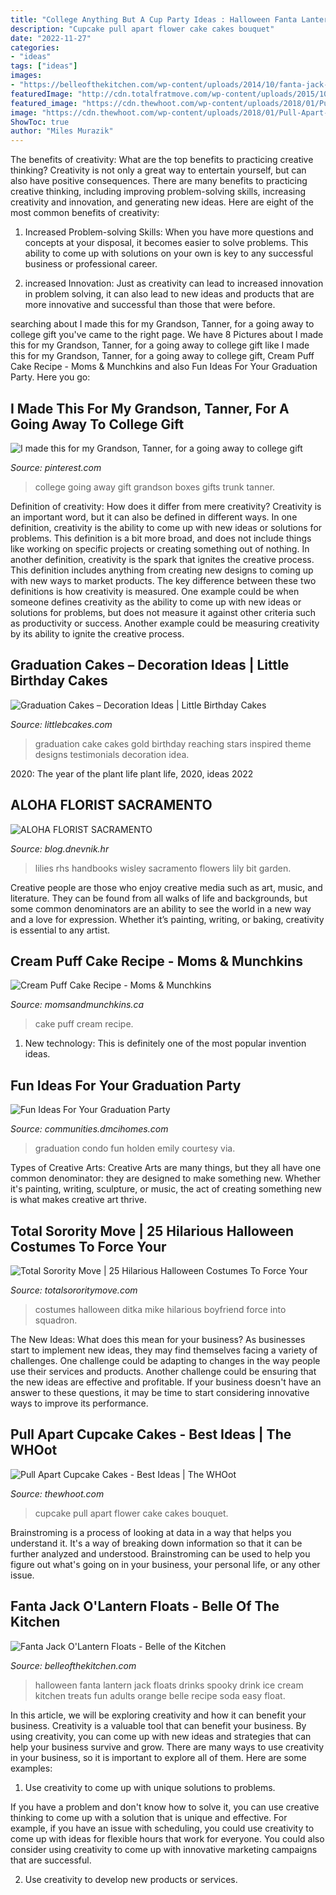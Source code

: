 ```yaml
---
title: "College Anything But A Cup Party Ideas : Halloween Fanta Lantern Jack Floats Drinks Spooky Drink Ice Cream Kitchen Treats Fun Adults Orange Belle Recipe Soda Easy Float"
description: "Cupcake pull apart flower cake cakes bouquet"
date: "2022-11-27"
categories:
- "ideas"
tags: ["ideas"]
images:
- "https://belleofthekitchen.com/wp-content/uploads/2014/10/fanta-jack-o-lantern-floats-lead-694x1024.jpg"
featuredImage: "http://cdn.totalfratmove.com/wp-content/uploads/2015/10/be475a160a858cc23202badadf7db2f2.jpeg"
featured_image: "https://cdn.thewhoot.com/wp-content/uploads/2018/01/Pull-Apart-Cupcake-Flower-Cake--550x802.jpg"
image: "https://cdn.thewhoot.com/wp-content/uploads/2018/01/Pull-Apart-Cupcake-Flower-Cake--550x802.jpg"
ShowToc: true
author: "Miles Murazik"
---
```



The benefits of creativity: What are the top benefits to practicing creative thinking?
Creativity is not only a great way to entertain yourself, but can also have positive consequences. There are many benefits to practicing creative thinking, including improving problem-solving skills, increasing creativity and innovation, and generating new ideas. Here are eight of the most common benefits of creativity:
1. Increased Problem-solving Skills: When you have more questions and concepts at your disposal, it becomes easier to solve problems. This ability to come up with solutions on your own is key to any successful business or professional career.

2. increased Innovation: Just as creativity can lead to increased innovation in problem solving, it can also lead to new ideas and products that are more innovative and successful than those that were before.

	

		
searching about I made this for my Grandson, Tanner, for a going away to college gift you've came to the right page. We have 8 Pictures about I made this for my Grandson, Tanner, for a going away to college gift like I made this for my Grandson, Tanner, for a going away to college gift, Cream Puff Cake Recipe - Moms &amp; Munchkins and also Fun Ideas For Your Graduation Party. Here you go:
		
    
## I Made This For My Grandson, Tanner, For A Going Away To College Gift

<img loading=lazy src="https://i.pinimg.com/originals/09/61/6c/09616cf66e0b22c7ee9f4874ba85f846.jpg" onerror="this.onerror=null;this.src='https://tse4.mm.bing.net/th?id=OIP.rjUfCNWPO4RZNS9zzbf9QAHaJ4&amp;pid=15.1';" alt="I made this for my Grandson, Tanner, for a going away to college gift">

_Source: pinterest.com_

>college going away gift grandson boxes gifts trunk tanner. 

	

Definition of creativity: How does it differ from mere creativity?
Creativity is an important word, but it can also be defined in different ways. In one definition, creativity is the ability to come up with new ideas or solutions for problems. This definition is a bit more broad, and does not include things like working on specific projects or creating something out of nothing. In another definition, creativity is the spark that ignites the creative process. This definition includes anything from creating new designs to coming up with new ways to market products. The key difference between these two definitions is how creativity is measured. One example could be when someone defines creativity as the ability to come up with new ideas or solutions for problems, but does not measure it against other criteria such as productivity or success. Another example could be measuring creativity by its ability to ignite the creative process.

    
## Graduation Cakes – Decoration Ideas | Little Birthday Cakes

<img loading=lazy src="http://www.littlebcakes.com/wp-content/uploads/2013/08/Best-Graduation-Cakes.jpg" onerror="this.onerror=null;this.src='https://tse3.mm.bing.net/th?id=OIP.scEqXczdMWNUzXcr3Jt_7gHaL4&amp;pid=15.1';" alt="Graduation Cakes – Decoration Ideas | Little Birthday Cakes">

_Source: littlebcakes.com_

>graduation cake cakes gold birthday reaching stars inspired theme designs testimonials decoration idea. 

	

2020: The year of the plant life
plant life, 2020, ideas 2022

    
## ALOHA FLORIST SACRAMENTO

<img loading=lazy src="http://bit.ly/oJuiZQ" onerror="this.onerror=null;this.src='https://tse1.mm.bing.net/th?id=OIP.zxmN_UeBW7vqy7BlX-eg4wAAAA&amp;pid=15.1';" alt="ALOHA FLORIST SACRAMENTO">

_Source: blog.dnevnik.hr_

>lilies rhs handbooks wisley sacramento flowers lily bit garden. 

	

Creative people are those who enjoy creative media such as art, music, and literature. They can be found from all walks of life and backgrounds, but some common denominators are an ability to see the world in a new way and a love for expression. Whether it’s painting, writing, or baking, creativity is essential to any artist.

    
## Cream Puff Cake Recipe - Moms &amp; Munchkins

<img loading=lazy src="https://www.momsandmunchkins.ca/wp-content/uploads/2012/09/cream-puff-cake-recipe-1.jpg" onerror="this.onerror=null;this.src='https://tse4.mm.bing.net/th?id=OIP.Zi_Anwr1ZNXVmgw9SKsCiQHaLH&amp;pid=15.1';" alt="Cream Puff Cake Recipe - Moms &amp; Munchkins">

_Source: momsandmunchkins.ca_

>cake puff cream recipe. 

	

1) New technology: This is definitely one of the most popular invention ideas.

    
## Fun Ideas For Your Graduation Party

<img loading=lazy src="https://communities.dmcihomes.com/wp-content/uploads/2015/03/condo-graduation-design.jpg" onerror="this.onerror=null;this.src='https://tse4.mm.bing.net/th?id=OIP.tv1kmQZHZhi6KhMMnG19SQHaLH&amp;pid=15.1';" alt="Fun Ideas For Your Graduation Party">

_Source: communities.dmcihomes.com_

>graduation condo fun holden emily courtesy via. 

	

Types of Creative Arts:
Creative Arts are many things, but they all have one common denominator: they are designed to make something new. Whether it's painting, writing, sculpture, or music, the act of creating something new is what makes creative art thrive.

    
## Total Sorority Move | 25 Hilarious Halloween Costumes To Force Your

<img loading=lazy src="http://cdn.totalfratmove.com/wp-content/uploads/2015/10/be475a160a858cc23202badadf7db2f2.jpeg" onerror="this.onerror=null;this.src='https://tse1.mm.bing.net/th?id=OIP.PirVzqDqWiexO4AInIH6nwHaJ4&amp;pid=15.1';" alt="Total Sorority Move | 25 Hilarious Halloween Costumes To Force Your">

_Source: totalsororitymove.com_

>costumes halloween ditka mike hilarious boyfriend force into squadron. 

	

The New Ideas: What does this mean for your business?
As businesses start to implement new ideas, they may find themselves facing a variety of challenges. One challenge could be adapting to changes in the way people use their services and products. Another challenge could be ensuring that the new ideas are effective and profitable. If your business doesn't have an answer to these questions, it may be time to start considering innovative ways to improve its performance.

    
## Pull Apart Cupcake Cakes - Best Ideas | The WHOot

<img loading=lazy src="https://cdn.thewhoot.com/wp-content/uploads/2018/01/Pull-Apart-Cupcake-Flower-Cake--550x802.jpg" onerror="this.onerror=null;this.src='https://tse2.mm.bing.net/th?id=OIP.viROnGlO0aVVVtpeS6yquQHaKz&amp;pid=15.1';" alt="Pull Apart Cupcake Cakes - Best Ideas | The WHOot">

_Source: thewhoot.com_

>cupcake pull apart flower cake cakes bouquet. 

	

Brainstroming is a process of looking at data in a way that helps you understand it. It's a way of breaking down information so that it can be further analyzed and understood. Brainstroming can be used to help you figure out what's going on in your business, your personal life, or any other issue.

    
## Fanta Jack O&#039;Lantern Floats - Belle Of The Kitchen

<img loading=lazy src="https://belleofthekitchen.com/wp-content/uploads/2014/10/fanta-jack-o-lantern-floats-lead-694x1024.jpg" onerror="this.onerror=null;this.src='https://tse1.mm.bing.net/th?id=OIP.wwv9Ki01UWIKwzsIXJExaAHaK7&amp;pid=15.1';" alt="Fanta Jack O&#039;Lantern Floats - Belle of the Kitchen">

_Source: belleofthekitchen.com_

>halloween fanta lantern jack floats drinks spooky drink ice cream kitchen treats fun adults orange belle recipe soda easy float. 

	

In this article, we will be exploring creativity and how it can benefit your business.
Creativity is a valuable tool that can benefit your business. By using creativity, you can come up with new ideas and strategies that can help your business survive and grow. There are many ways to use creativity in your business, so it is important to explore all of them. Here are some examples:
1. Use creativity to come up with unique solutions to problems.

If you have a problem and don't know how to solve it, you can use creative thinking to come up with a solution that is unique and effective. For example, if you have an issue with scheduling, you could use creativity to come up with ideas for flexible hours that work for everyone. You could also consider using creativity to come up with innovative marketing campaigns that are successful.

2. Use creativity to develop new products or services.

